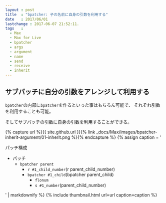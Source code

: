 ```yaml
---
layout : post
title  : "bpatcher: 子の名前に自身の引数を利用する"
date   : 2017/06/01
lastchange : 2017-06-07 21:52:11.
tags   :
  - Max
  - Max for Live
  - bpatcher
  - args
  - argument
  - name
  - send
  - receive
  - inherit
---
```


## サブパッチに自分の引数をアレンジして利用する

`bpatcher`の内部に`bpatcher`を作るといった事はもちろん可能で、
それぞれ引数を利用することも可能。

そしてサブパッチの引数に自身の引数を利用することができる。

{% capture url %}{{ site.github.url }}{% link _docs/Max/images/bpatcher-inherit-argument/01-inherit.png %}{% endcapture %}
{% assign caption = '

パッチ構成

* パッチ
    * `bpatcher parent`
        * `r #1_child_number`(r parent_child_number)
        * `bpatcher #1_child`(bpatcher parent_child)
            * `flonum`
            * `s #1_number`(parent_child_number)

' | markdownify %}
{% include thumbnail.html url=url caption=caption %}
